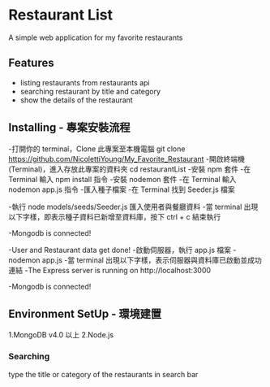 # Restaurant List
A simple web application for my favorite restaurants

## Features
- listing restaurants from restaurants api
- searching restaurant by title and category
- show the details of the restaurant

## Installing - 專案安裝流程
-打開你的 terminal，Clone 此專案至本機電腦 git clone https://github.com/NicolettiYoung/My_Favorite_Restaurant
-開啟終端機(Terminal)，進入存放此專案的資料夾 cd restaurantList
-安裝 npm 套件
-在 Terminal 輸入 npm install 指令
-安裝 nodemon 套件
-在 Terminal 輸入 nodemon app.js 指令
-匯入種子檔案
-在 Terminal 找到 Seeder.js 檔案

-執行 node models/seeds/Seeder.js 匯入使用者與餐廳資料
-當 terminal 出現以下字樣，即表示種子資料已新增至資料庫，按下 ctrl + c 結束執行

-Mongodb is connected!

-User and Restaurant data get done!
-啟動伺服器，執行 app.js 檔案
-nodemon app.js
-當 terminal 出現以下字樣，表示伺服器與資料庫已啟動並成功連結
-The Express server is running on http://localhost:3000

-Mongodb is connected!

## Environment SetUp - 環境建置
1.MongoDB v4.0 以上
2.Node.js

### Searching
type the title or category of the restaurants in search bar


